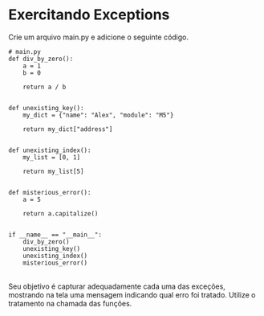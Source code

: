 # Exercitando Exceptions
Crie um arquivo main.py e adicione o seguinte código. <br />
```
# main.py
def div_by_zero():
    a = 1
    b = 0

    return a / b


def unexisting_key():
    my_dict = {"name": "Alex", "module": "M5"}

    return my_dict["address"]


def unexisting_index():
    my_list = [0, 1]

    return my_list[5]


def misterious_error():
    a = 5

    return a.capitalize()


if __name__ == "__main__":
    div_by_zero()
    unexisting_key()
    unexisting_index()
    misterious_error()
```
<br />
Seu objetivo é capturar adequadamente cada uma das exceções, mostrando na tela uma mensagem indicando qual erro foi tratado. Utilize o tratamento na chamada das funções.